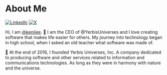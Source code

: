 # About Me


[![LinkedIn](https://img.shields.io/badge/Linked-in-0c66c3.svg)](https://www.linkedin.com/in/kenili/)
[![X](https://img.shields.io/badge/X-KeniLee_-222222)](https://x.com/KeniLee_)

Hi, I am [@kenilee](https://github.com/keni2002). 👋 I am the CEO of @YerbisUniverses and I love creating software that makes life easier for others. My journey into technology began in high school, when I asked an old teacher what software was made of.

🚀 At the end of 2016, I founded Yerbis Universes, Inc. A company dedicated to producing software and other services related to information and communications technologies. As long as they were in harmony with nature and the universe.
